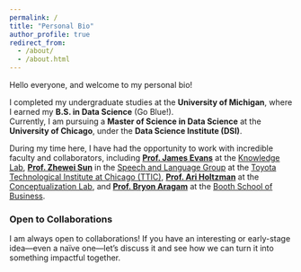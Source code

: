 ```yaml
---
permalink: /
title: "Personal Bio"
author_profile: true
redirect_from: 
  - /about/
  - /about.html
---
```

Hello everyone, and welcome to my personal bio!  

I completed my undergraduate studies at the **University of Michigan**, where I earned my **B.S. in Data Science** (Go Blue!).  
Currently, I am pursuing a **Master of Science in Data Science** at the **University of Chicago**, under the **Data Science Institute (DSI)**.  

During my time here, I have had the opportunity to work with incredible faculty and collaborators, including [**Prof. James Evans**](https://sociology.uchicago.edu/directory/James-A-Evans) at the [Knowledge Lab](https://knowledgelab.org/), [**Prof. Zhewei Sun**](https://zhewei-sun.github.io/) in the [Speech and Language Group](https://slattic.ttic.edu/) at the [Toyota Technological Institute at Chicago (TTIC)](https://www.ttic.edu/), [**Prof. Ari Holtzman**](https://ariholtzman.com/) at the [Conceptualization Lab](https://conceptualization.ai/), and [**Prof. Bryon Aragam**](https://bryonaragam.com/) at the [Booth School of Business](https://www.chicagobooth.edu/).
 

<!-- ### Research Interests

My research interests revolve around developing **principled frameworks to understand and evaluate large language models (LLMs)**—not just by their accuracy, but by what they *know*, *how* they reason, and *why* they fail. I aim to connect **behavioral reliability**, **semantic generalization**, and **social interpretation** in model evaluation.  

Broadly, my work focuses on:  
- **Credibility and Calibration:** Designing behavioral metrics that quantify the *credibility gap* between perturbed and unperturbed model states, bridging black-box reliability with internal reasoning stability.  
- **Benchmark Semantics and Meta-Evaluation:** Analyzing *benchmark overlap* and *perplexity signatures* to uncover what benchmarks truly measure and how model families internalize shared linguistic functions.  
- **Language and Society:** Using LLMs as scientific instruments to surface tacit human norms and evaluative heuristics—the “unwritten code” underlying peer review, storytelling, and cultural reasoning.  
- **Creative and Informal Language:** Investigating how models generate and reuse slang and informal expressions to assess their linguistic creativity, coherence, and informativeness.  

My broader goal is to advance **AI for Science (AI4Sci)** by building interpretable evaluation pipelines that link statistical robustness with scientific and social understanding. -->


### Open to Collaborations

I am always open to collaborations! If you have an interesting or early-stage idea—even a naïve one—let’s discuss it and see how we can turn it into something impactful together.

